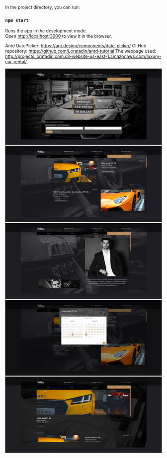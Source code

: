 In the project directory, you can run:

### `npm start`

Runs the app in the development mode.<br>
Open [http://localhost:3000](http://localhost:3000) to view it in the browser.

Antd DatePicker: https://ant.design/components/date-picker/
GitHub repository: https://github.com/Loratadin/antd-tutorial
The webpage used: http://projects.loratadin.com.s3-website-us-east-1.amazonaws.com/luxury-car-rental/

![Image alt](https://github.com/EvgeniyBudaev/antd-calendar-select-tabs-scroll-modal/blob/main/public/assets/about_1.jpg)
![Image alt](https://github.com/EvgeniyBudaev/antd-calendar-select-tabs-scroll-modal/blob/main/public/assets/about_2.jpg)
![Image alt](https://github.com/EvgeniyBudaev/antd-calendar-select-tabs-scroll-modal/blob/main/public/assets/about_3.jpg)
![Image alt](https://github.com/EvgeniyBudaev/antd-calendar-select-tabs-scroll-modal/blob/main/public/assets/about_4.jpg)
![Image alt](https://github.com/EvgeniyBudaev/antd-calendar-select-tabs-scroll-modal/blob/main/public/assets/about_5.jpg)